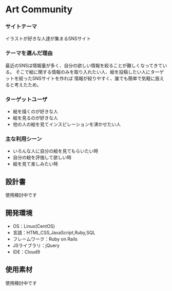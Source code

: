 # Art Community

### サイトテーマ
イラストが好きな人達が集まるSNSサイト

### テーマを選んだ理由
最近のSNSは情報量が多く、自分の欲しい情報を絞ることが難しくなってきている。
そこで絵に関する情報のみを取り入れたい人、絵を投稿したい人にターゲットを絞ったSNSサイトを作れば
情報が絞りやすく、誰でも簡単で気軽に扱えると考えたため。


### ターゲットユーザ
- 絵を描くのが好きな人
- 絵を見るのが好きな人
- 他の人の絵を見てインスピレーションを沸かせたい人

### 主な利用シーン
- いろんな人に自分の絵を見てもらいたい時
- 自分の絵を評価して欲しい時
- 絵を見て楽しみたい時

## 設計書
使用検討中です

## 開発環境
- OS：Linux(CentOS)
- 言語：HTML,CSS,JavaScript,Ruby,SQL
- フレームワーク：Ruby on Rails
- JSライブラリ：jQuery
- IDE：Cloud9

## 使用素材
使用検討中です